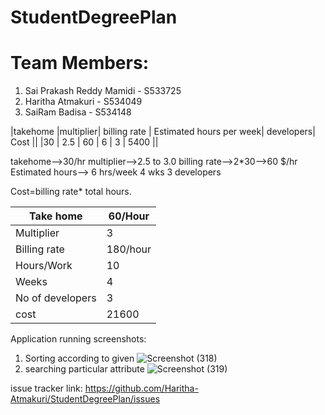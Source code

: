 # StudentDegreePlan
# Team Members:
1. Sai Prakash Reddy Mamidi - S533725
2. Haritha Atmakuri - S534049
3. SaiRam Badisa - S534148

|takehome |multiplier| billing rate | Estimated hours per week| developers| Cost || |30 | 2.5 | 60 | 6 | 3 | 5400 ||

takehome-->30/hr multiplier-->2.5 to 3.0 billing rate-->2*30-->60 $/hr Estimated hours--> 6 hrs/week 4 wks 3 developers

Cost=billing rate* total hours.


| Take home        | 60/Hour  |
|------------------|----------|
| Multiplier       | 3        |
| Billing rate     | 180/hour |
| Hours/Work       | 10       |
| Weeks            | 4        |
| No of developers | 3        |
| cost             | 21600    |


Application running screenshots:
1.  Sorting according to given
![Screenshot (318)](https://user-images.githubusercontent.com/42945822/54854416-dd323e00-4cc0-11e9-9f66-d0ed3f072fb3.png)
2.  searching particular attribute
![Screenshot (319)](https://user-images.githubusercontent.com/42945822/54854451-f63aef00-4cc0-11e9-83b1-9105721db12d.png)

issue tracker link: https://github.com/Haritha-Atmakuri/StudentDegreePlan/issues
